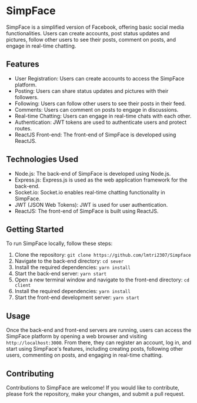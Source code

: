 # SimpFace

SimpFace is a simplified version of Facebook, offering basic social media functionalities. Users can create accounts, post status updates and pictures, follow other users to see their posts, comment on posts, and engage in real-time chatting.

## Features

- User Registration: Users can create accounts to access the SimpFace platform.
- Posting: Users can share status updates and pictures with their followers.
- Following: Users can follow other users to see their posts in their feed.
- Comments: Users can comment on posts to engage in discussions.
- Real-time Chatting: Users can engage in real-time chats with each other.
- Authentication: JWT tokens are used to authenticate users and protect routes.
- ReactJS Front-end: The front-end of SimpFace is developed using ReactJS.

## Technologies Used

- Node.js: The back-end of SimpFace is developed using Node.js.
- Express.js: Express.js is used as the web application framework for the back-end.
- Socket.io: Socket.io enables real-time chatting functionality in SimpFace.
- JWT (JSON Web Tokens): JWT is used for user authentication.
- ReactJS: The front-end of SimpFace is built using ReactJS.

## Getting Started

To run SimpFace locally, follow these steps:

1. Clone the repository: `git clone https://github.com/lmtri2307/Simpface`
2. Navigate to the back-end directory: `cd sever`
3. Install the required dependencies: `yarn install`
4. Start the back-end server: `yarn start`
5. Open a new terminal window and navigate to the front-end directory: `cd client`
6. Install the required dependencies: `yarn install`
7. Start the front-end development server: `yarn start`

## Usage

Once the back-end and front-end servers are running, users can access the SimpFace platform by opening a web browser and visiting `http://localhost:3000`. From there, they can register an account, log in, and start using SimpFace's features, including creating posts, following other users, commenting on posts, and engaging in real-time chatting.

## Contributing

Contributions to SimpFace are welcome! If you would like to contribute, please fork the repository, make your changes, and submit a pull request.

